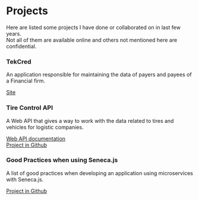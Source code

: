 # Projects

Here are listed some projects I have done or collaborated on in last few years.</br>
Not all of them are available online and others not mentioned here are confidential.

### TekCred

An application responsible for maintaining the data of payers and payees of a Financial firm.

[Site](https://app.tekcred.com.br)

### Tire Control API

A Web API that gives a way to work with the data related to tires and vehicles for logistic companies.

[Web API documentation](https://tirecontrol.docs.apiary.io/) </br>
[Project in Github](https://github.com/fecaps/tire-control-api)

### Good Practices when using Seneca.js

A list of good practices when developing an application using microservices with Seneca.js.

[Project in Github](https://github.com/Bsociety/seneca-microservice-good-practices)
